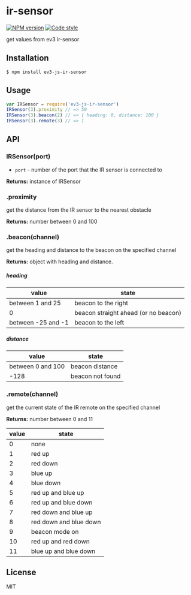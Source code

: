
# ir-sensor

[![NPM version][npm-image]][npm-url]
[![Code style][standard-image]][standard-url]

get values from ev3 ir-sensor

## Installation

    $ npm install ev3-js-ir-sensor

## Usage

```js
var IRSensor = require('ev3-js-ir-sensor')
IRSensor(3).proximity // => 50
IRSensor(3).beacon(2) // => { heading: 0, distance: 100 }
IRSensor(3).remote(3) // => 1
```

## API

### IRSensor(port)

- `port` - number of the port that the IR sensor is connected to

**Returns:** instance of IRSensor

### .proximity
get the distance from the IR sensor to the nearest obstacle

**Returns:** number between 0 and 100

### .beacon(channel)
get the heading and distance to the beacon on the specified channel

**Returns:** object with heading and distance.

##### heading

value | state
---|---
between 1 and 25 | beacon to the right
0 | beacon straight ahead (or no beacon)
between -25 and -1 | beacon to the left

##### distance

value | state
---|---
between 0 and 100 | beacon distance
-128 | beacon not found

### .remote(channel)
get the current state of the IR remote on the specified channel

**Returns:** number between 0 and 11

value | state
---|---
0 |	none
1 |	red up
2 |	red down
3 |	blue up
4 |	blue down
5 |	red up and blue up
6 |	red up and blue down
7 |	red down and blue up
8 |	red down and blue down
9 |	beacon mode on
10 | red up and red down
11 | blue up and blue down

## License

MIT

[standard-image]: https://img.shields.io/badge/code%20style-standard-brightgreen.svg?style=flat
[standard-url]: https://github.com/feross/standard
[npm-image]: https://img.shields.io/npm/v/ev3-js-ir-sensor.svg?style=flat-square
[npm-url]: https://npmjs.org/package/ev3-js-ir-sensor
